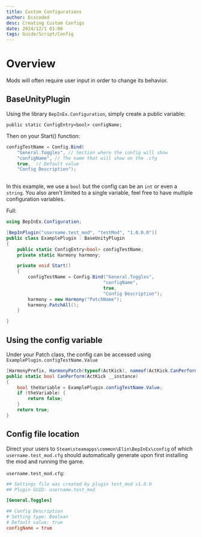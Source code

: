 ```yaml
---
title: Custom Configurations
author: Discoded
desc: Creating Custom Configs
date: 2024/12/1 01:00
tags: Guide/Script/Config
---
```


# Overview

Mods will often require user input in order to change its behavior. 

<LinkCard t="BepInEx Using Configuration Files" u="https://docs.bepinex.dev/v6.0.0-pre.1/articles/dev_guide/plugin_tutorial/4_configuration.html"/>

## BaseUnityPlugin

Using the library `BepInEx.Configuration`,
simply create a public variable:

`public static ConfigEntry<bool> configName;`

Then on your Start() function:

```c#
configTestName = Config.Bind(
    "General.Toggles", // Section where the config will show
    "configName", // The name that will show on the .cfg
    true,  // Default value
    "Config Description");
                                    
```
In this example, we use a `bool` but the config can be an `int` or even a `string`. You also aren't limited to a single variable, feel free to have multiple configuration variables.

Full:
```c#
using BepInEx.Configuration;

[BepInPlugin("username.test_mod", "testMod", "1.0.0.0")]
public class ExamplePlugin : BaseUnityPlugin
{
    public static ConfigEntry<bool> configTestName;
    private static Harmony harmony;

    private void Start()
    {
        configTestName = Config.Bind("General.Toggles",
                                    "configName",
                                    true,
                                    "Config Description");
        harmony = new Harmony("PatchName");
        harmony.PatchAll();
    }

}
```

## Using the config variable

Under your Patch class, the config can be accessed using `ExamplePlugin.configTestName.Value`

```c#
[HarmonyPrefix, HarmonyPatch(typeof(ActKick), nameof(ActKick.CanPerform), new Type[] { })]
public static bool CanPerform(ActKick __instance)
{
    bool theVariable = ExamplePlugin.configTestName.Value;
    if (theVariable) {
        return false;
    }
    return true;
}
```

## Config file location

Direct your users to `Steam\steamapps\common\Elin\BepInEx\config` of which `username.test_mod.cfg` should automatically generate upon first installing the mod and running the game.

`username.test_mod.cfg`:
```TOML
## Settings file was created by plugin test_mod v1.0.0
## Plugin GUID: username.test_mod

[General.Toggles]

## Config Description
# Setting type: Boolean
# Default value: true
configName = true
```
